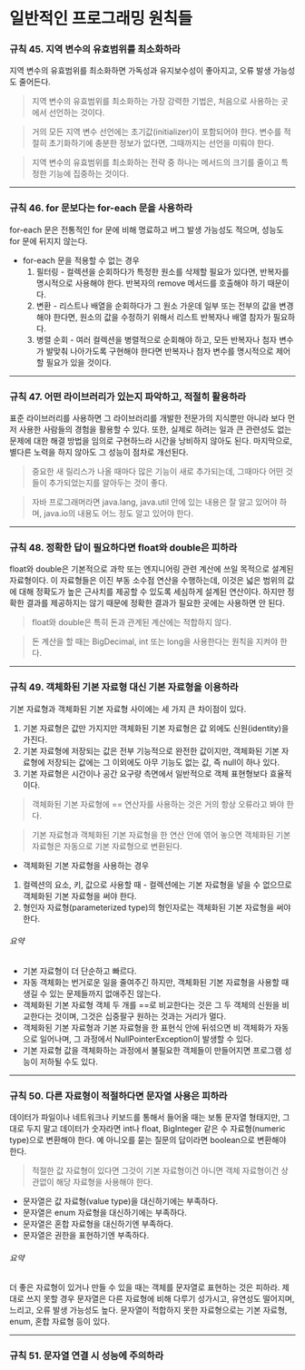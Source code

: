 # 일반적인 프로그래밍 원칙들
### 규칙 45. 지역 변수의 유효범위를 최소화하라
지역 변수의 유효범위를 최소화하면 가독성과 유지보수성이 좋아지고, 오류 발생 가능성도 줄어든다.
> 지역 변수의 유효범위를 최소화하는 가장 강력한 기법은, 처음으로 사용하는 곳에서 선언하는 것이다.

> 거의 모든 지역 변수 선언에는 초기값(initializer)이 포함되어야 한다. 변수를 적절히 초기화하기에 충분한 정보가 없다면, 그때까지는 선언을 미뤄야 한다.

> 지역 변수의 유효범위를 최소화하는 전략 중 하나는 메서드의 크기를 줄이고 특정한 기능에 집중하는 것이다.
<hr/> 

### 규칙 46. for 문보다는 for-each 문을 사용하라
for-each 문은 전통적인 for 문에 비해 명료하고 버그 발생 가능성도 적으며, 성능도 for 문에 뒤지지 않는다. 
* for-each 문을 적용할 수 없는 경우
  1. 필터링 - 컬렉션을 순회하다가 특정한 원소를 삭제할 필요가 있다면, 반복자를 명시적으로 사용해야 한다. 반복자의 remove 메서드를 호출해야 하기 때문이다.
  2. 변환 - 리스트나 배열을 순회하다가 그 원소 가운데 일부 또는 전부의 값을 변경해야 한다면, 원소의 값을 수정하기 위해서 리스트 반복자나 배열 참자가 필요하다.
  3. 병렬 순회 - 여러 컬렉션을 병렬적으로 순회해야 하고, 모든 반복자나 첨자 변수가 발맞춰 나아가도록 구현해야 한다면 반복자나 첨자 변수를 명시적으로 제어할 
  필요가 있을 것이다. 
<hr/>

### 규칙 47. 어떤 라이브러리가 있는지 파악하고, 적절히 활용하라
표준 라이브러리를 사용하면 그 라이브러리를 개발한 전문가의 지식뿐만 아니라 보다 먼저 사용한 사람들의 경험을 활용할 수 있다. 또한, 실제로 하려는 일과 큰 관련성도 
없는 문제에 대한 해결 방법을 임의로 구현하느라 시간을 낭비하지 않아도 된다. 마지막으로, 별다른 노력을 하지 않아도 그 성능이 점차로 개선된다.
> 중요한 새 릴리스가 나올 때마다 많은 기능이 새로 추가되는데, 그때마다 어떤 것들이 추가되었는지를 알아두는 것이 좋다.

> 자바 프로그래머라면 java.lang, java.util 안에 있는 내용은 잘 알고 있어야 하며, java.io의 내용도 어느 정도 알고 있어야 한다.
<hr/>

### 규칙 48. 정확한 답이 필요하다면 float와 double은 피하라
float와 double은 기본적으로 과학 또는 엔지니어링 관련 계산에 쓰일 목적으로 설계된 자료형이다. 이 자료형들은 이진 부동 소수점 연산을 수행하는데, 이것은 
넓은 범위의 값에 대해 정확도가 높은 근사치를 제공할 수 있도록 세심하게 설계된 연산이다. 하지만 정확한 결과를 제공하지는 않기 때문에 정확한 결과가 필요한 
곳에는 사용하면 안 된다. 
> float와 double은 특히 돈과 관계된 계산에는 적합하지 않다.

> 돈 계산을 할 때는 BigDecimal, int 또는 long을 사용한다는 원칙을 지켜야 한다.
<hr/>

### 규칙 49. 객체화된 기본 자료형 대신 기본 자료형을 이용하라
기본 자료형과 객체화된 기본 자료형 사이에는 세 가지 큰 차이점이 있다.
1. 기본 자료형은 값만 가지지만 객체화된 기본 자료형은 값 외에도 신원(identity)을 가진다.
2. 기본 자료형에 저장되는 값은 전부 기능적으로 완전한 값이지만, 객체화된 기본 자료형에 저장되는 값에는 그 이외에도 아무 기능도 없는 값, 즉 null이 하나 있다.
3. 기본 자료형은 시간이나 공간 요구량 측면에서 일반적으로 객체 표현형보다 효율적이다.
> 객체화된 기본 자료형에 == 연산자를 사용하는 것은 거의 항상 오류라고 봐야 한다.

> 기본 자료형과 객체화된 기본 자료형을 한 연산 안에 엮어 놓으면 객체화된 기본 자료형은 자동으로 기본 자료형으로 변환된다.
* 객체화된 기본 자료형을 사용하는 경우
1. 컬렉션의 요소, 키, 값으로 사용할 때 - 컬렉션에는 기본 자료형을 넣을 수 없으므로 객체화된 기본 자료형을 써야 한다.
2. 형인자 자료형(parameterized type)의 형인자로는 객체화된 기본 자료형을 써야 한다.
###### 요약
* 기본 자료형이 더 단순하고 빠르다.
* 자동 객체화는 번거로운 일을 줄여주긴 하지만, 객체화된 기본 자료형을 사용할 때 생길 수 있는 문제들까지 없애주진 않는다. 
* 객체화된 기본 자료형 객체 두 개를 ==로 비교한다는 것은 그 두 객체의 신원을 비교한다는 것이며, 그것은 십중팔구 원하는 것과는 거리가 멀다.
* 객체화된 기본 자료형과 기본 자료형을 한 표현식 안에 뒤섞으면 비 객체화가 자동으로 일어나며, 그 과정에서 NullPointerException이 발생할 수 있다.
* 기본 자료형 값을 객체화하는 과정에서 불필요한 객체들이 만들어지면 프로그램 성능이 저하될 수도 있다.
<hr/>

### 규칙 50. 다른 자료형이 적절하다면 문자열 사용은 피하라
데이터가 파일이나 네트워크나 키보드를 통해서 들어올 때는 보통 문자열 형태지만, 그대로 두지 말고 데이터가 숫자라면 int나 float, BigInteger 같은 수 자료형(numeric type)으로 
변환해야 한다. 예 아니오를 묻는 질문의 답이라면 boolean으로 변환해야 한다. 
> 적절한 값 자료형이 있다면 그것이 기본 자료형이건 아니면 객체 자료형이건 상관없이 해당 자료형을 사용해야 한다.
* 문자열은 값 자료형(value type)을 대신하기에는 부족하다.
* 문자열은 enum 자료형을 대신하기에는 부족하다.
* 문자열은 혼합 자료형을 대신하기엔 부족하다.
* 문자열은 권한을 표현하기엔 부족하다.
###### 요약
더 좋은 자료형이 있거나 만들 수 있을 때는 객체를 문자열로 표현하는 것은 피하라. 제대로 쓰지 못할 경우 문자열은 다른 자료형에 비해 다루기 성가시고, 유연성도 떨어지며, 
느리고, 오류 발생 가능성도 높다. 문자열이 적합하지 못한 자료형으로는 기본 자료형, enum, 혼합 자료형 등이 있다.
<hr/>

### 규칙 51. 문자열 연결 시 성능에 주의하라
